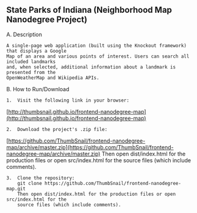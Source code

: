 ## State Parks of Indiana (Neighborhood Map Nanodegree Project)

A.  Description
	
	A single-page web application (built using the Knockout framework) that displays a Google
	Map of an area and various points of interest. Users can search all included landmarks
	and, when selected, additional information about a landmark is presented from the
	OpenWeatherMap and Wikipedia APIs.

B.  How to Run/Download

	1.  Visit the following link in your browser:
[http://thumbsnail.github.io/frontend-nanodegree-map](http://thumbsnail.github.io/frontend-nanodegree-map)

	2.  Download the project's .zip file:
[https://github.com/ThumbSnail/frontend-nanodegree-map/archive/master.zip](https://github.com/ThumbSnail/frontend-nanodegree-map/archive/master.zip)
		Then open dist/index.html for the production files
		or open src/index.html for the source files (which include comments).


	3.  Clone the repository:
		git clone https://github.com/ThumbSnail/frontend-nanodegree-map.git
		Then open dist/index.html for the production files or open src/index.html for the
		source files (which include comments).